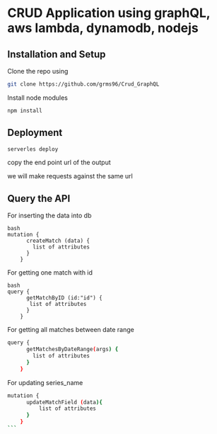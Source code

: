 # CRUD Application using graphQL, aws lambda, dynamodb, nodejs

## Installation and Setup

Clone the repo using 

```bash
git clone https://github.com/grms96/Crud_GraphQL
```

Install node modules
```bash
npm install
```
## Deployment

```bash
serverles deploy
```
copy the end point url of the output

we will make requests against the same url

## Query the API

For inserting the data into db

```
bash
mutation {
      createMatch (data) {
        list of attributes 
      }
    }
```

For getting one match with id

```
bash
query {
      getMatchByID (id:"id") {
       list of attributes
      }
    }
```

For getting all matches between date range

``` bash
query {
      getMatchesByDateRange(args) {
        list of attributes
      }
    }
```

For updating series_name

````bash
mutation {
      updateMatchField (data){
          list of attributes
      }
    }
```


